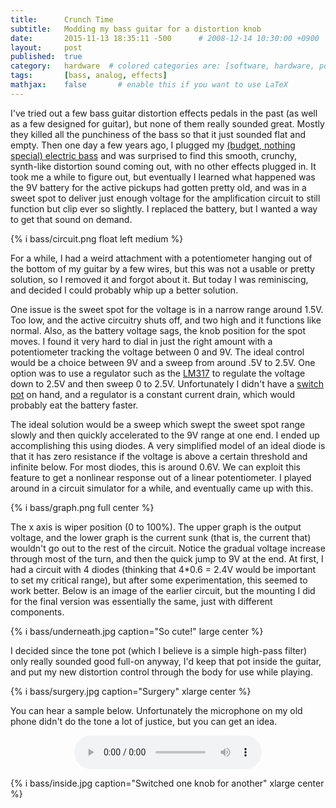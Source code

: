 ```yaml
---
title:      Crunch Time
subtitle:   Modding my bass guitar for a distortion knob
date:       2015-11-13 18:35:11 -500      # 2008-12-14 10:30:00 +0900
layout:     post
published:  true
category:   hardware  # colored categories are: [software, hardware, policy]
tags:       [bass, analog, effects]
mathjax:    false       # enable this if you want to use LaTeX
---
```


I've tried out a few bass guitar distortion effects pedals in the past (as well as a few designed for guitar), but none of them really sounded
great. Mostly they killed all the punchiness of the bass so that it just sounded flat and empty. 
Then one day a few years ago, I plugged my [(budget, nothing special) electric bass](http://www.musiciansfriend.com/bass/esp-ltd-b-50-bass-guitar)
and was surprised to find this smooth, crunchy, synth-like distortion sound coming out, with no other effects plugged in. It took me a while to
figure out, but eventually I learned what happened was the 9V battery for the active pickups had gotten pretty old, and was in a sweet spot
to deliver just enough voltage for the amplification circuit to still function but clip ever so slightly. I replaced the battery, but I wanted
a way to get that sound on demand.

{% i bass/circuit.png float left medium %}

For a while, I had a weird attachment with a potentiometer hanging out of the bottom of my guitar by a few wires, but this was not a usable or
pretty solution, so I removed it and forgot about it. But today I was reminiscing, and decided I could probably whip up a better solution.

One issue is the sweet spot for the voltage is in a narrow range around 1.5V. Too low, and the active circuitry shuts off, and two high and it
functions like normal. Also, as the battery voltage sags, the knob position for the spot moves. I found it very hard to dial in just the right
amount with a potentiometer tracking the voltage between 0 and 9V. The ideal control would be a choice between 9V and a sweep from around .5V
to 2.5V. One option was to use a regulator such as the [LM317](http://www.ti.com/lit/ds/symlink/lm317.pdf) to regulate the voltage down to 2.5V
and then sweep 0 to 2.5V.  Unfortunately I didn't have a [switch pot](http://www.musiciansfriend.com/potentiometers-knobs-for-fretted-instruments/dimarzio-500k-push-pull-pot) on hand, and a regulator is a constant current drain, which would probably eat the battery faster. 

The ideal solution would be a sweep which swept the sweet spot range slowly and then quickly accelerated to the 9V range at one end.
I ended up accomplishing this using diodes. A very simplified model of an ideal diode is that it has zero resistance if the voltage is above a certain
threshold and infinite below. For most diodes, this is around 0.6V. We can exploit this feature to get a nonlinear response out of a linear
potentiometer. I played around in a circuit simulator for a while, and eventually came up with this.

{% i bass/graph.png full center %}

The x axis is wiper position (0 to 100%). The upper graph is the output voltage, and the lower graph is the current sunk (that is, the current that)
wouldn't go out to the rest of the circuit. Notice the gradual voltage increase through most of the turn, and then the quick jump to 9V at the end.
At first, I had a circuit with 4 diodes (thinking that 4*0.6 = 2.4V would be important to set my critical range), but after some experimentation,
this seemed to work better. Below is an image of the earlier circuit, but the mounting I did for the final version was essentially the same, just with different components.

{% i bass/underneath.jpg caption="So cute!" large center %}

I decided since the tone pot (which I believe is a simple high-pass filter) only really sounded good full-on anyway, I'd keep that pot inside the guitar,
and put my new distortion control through the body for use while playing. 

{% i bass/surgery.jpg caption="Surgery" xlarge center %}

You can hear a sample below. Unfortunately the microphone on my old phone didn't do the tone a lot of justice, but you can get an idea. 

<div style="text-align: center;"><audio src="{{ site.assetsurl }}/other/bass-sample.wav" controls></audio></div>

{% i bass/inside.jpg caption="Switched one knob for another" xlarge center %}